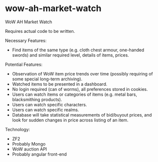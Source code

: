 wow-ah-market-watch
===================

WoW AH Market Watch

Requires actual code to be written.

Necessary Features:
- Find items of the same type (e.g. cloth chest armour, one-handed swords) and similar required level, details of items, prices.

Potential Features:
- Observation of WoW item price trends over time (possibly requiring of some special long-term archiving).
- Watched items to be presented in a dashboard. 
- No login required (can of worms), all preferences stored in cookies.
- Users can watch items or categories of items (e.g. metal bars, blacksmithing products).
- Users can watch specific characters.
- Users can watch specific realms.
- Database will take statistical measurements of bid/buyout prices, and look for sudden changes in price across listing of an item.

Technology:
- ZF2
- Probably Mongo
- WoW auction API
- Probably angular front-end
